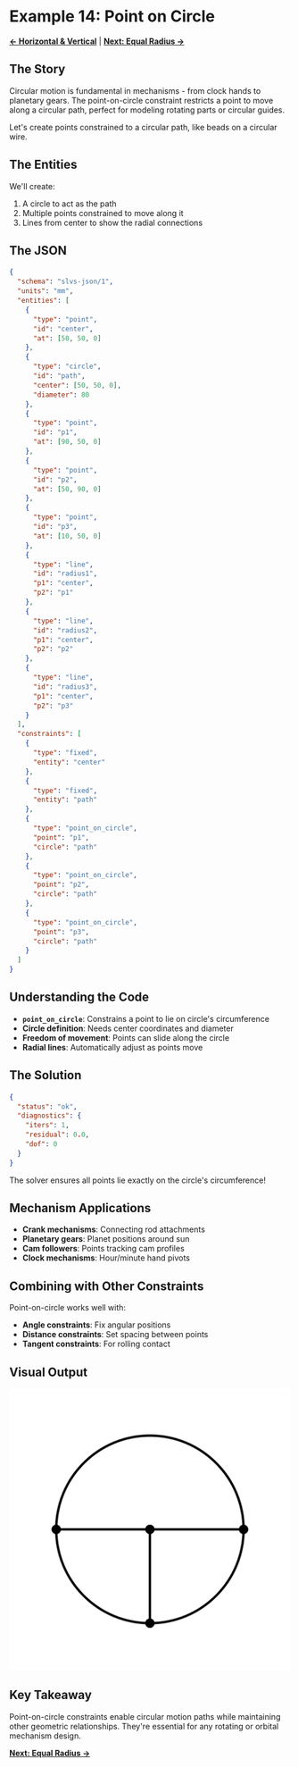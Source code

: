 # Example 14: Point on Circle

**[← Horizontal & Vertical](13_horizontal_vertical.md)** | **[Next: Equal Radius →](15_equal_radius.md)**

## The Story

Circular motion is fundamental in mechanisms - from clock hands to planetary gears. The point-on-circle constraint restricts a point to move along a circular path, perfect for modeling rotating parts or circular guides.

Let's create points constrained to a circular path, like beads on a circular wire.

## The Entities

We'll create:
1. A circle to act as the path
2. Multiple points constrained to move along it
3. Lines from center to show the radial connections

## The JSON

```json
{
  "schema": "slvs-json/1",
  "units": "mm",
  "entities": [
    {
      "type": "point",
      "id": "center",
      "at": [50, 50, 0]
    },
    {
      "type": "circle",
      "id": "path",
      "center": [50, 50, 0],
      "diameter": 80
    },
    {
      "type": "point",
      "id": "p1",
      "at": [90, 50, 0]
    },
    {
      "type": "point",
      "id": "p2",
      "at": [50, 90, 0]
    },
    {
      "type": "point",
      "id": "p3",
      "at": [10, 50, 0]
    },
    {
      "type": "line",
      "id": "radius1",
      "p1": "center",
      "p2": "p1"
    },
    {
      "type": "line",
      "id": "radius2",
      "p1": "center",
      "p2": "p2"
    },
    {
      "type": "line",
      "id": "radius3",
      "p1": "center",
      "p2": "p3"
    }
  ],
  "constraints": [
    {
      "type": "fixed",
      "entity": "center"
    },
    {
      "type": "fixed",
      "entity": "path"
    },
    {
      "type": "point_on_circle",
      "point": "p1",
      "circle": "path"
    },
    {
      "type": "point_on_circle",
      "point": "p2",
      "circle": "path"
    },
    {
      "type": "point_on_circle",
      "point": "p3",
      "circle": "path"
    }
  ]
}
```

## Understanding the Code

- **`point_on_circle`**: Constrains a point to lie on circle's circumference
- **Circle definition**: Needs center coordinates and diameter
- **Freedom of movement**: Points can slide along the circle
- **Radial lines**: Automatically adjust as points move

## The Solution

```json
{
  "status": "ok",
  "diagnostics": {
    "iters": 1,
    "residual": 0.0,
    "dof": 0
  }
}
```

The solver ensures all points lie exactly on the circle's circumference!

## Mechanism Applications

- **Crank mechanisms**: Connecting rod attachments
- **Planetary gears**: Planet positions around sun
- **Cam followers**: Points tracking cam profiles
- **Clock mechanisms**: Hour/minute hand pivots

## Combining with Other Constraints

Point-on-circle works well with:
- **Angle constraints**: Fix angular positions
- **Distance constraints**: Set spacing between points
- **Tangent constraints**: For rolling contact

## Visual Output

![Point on Circle](14_point_on_circle.svg)

## Key Takeaway

Point-on-circle constraints enable circular motion paths while maintaining other geometric relationships. They're essential for any rotating or orbital mechanism design.

**[Next: Equal Radius →](15_equal_radius.md)**